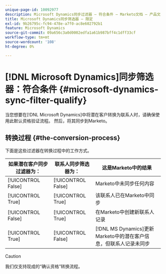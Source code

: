 ```yaml
---
unique-page-id: 10092977
description: Microsoft Dynamics同步过滤器 — 符合条件 — Marketo文档 — 产品文档
title: Microsoft Dynamics同步筛选器 — 限定
exl-id: 9b26795c-fc94-478e-a7f0-ac8e602792b1
feature: Microsoft Dynamics
source-git-commit: 09a656c3a0d0002edfa1a61b987bff4c1dff33cf
workflow-type: tm+mt
source-wordcount: '108'
ht-degree: 0%

---
```


# [!DNL Microsoft Dynamics]同步筛选器：符合条件 {#microsoft-dynamics-sync-filter-qualify}

当您想要在[!DNL Microsoft Dynamics]中将潜在客户转换为联系人时，请确保使用此默认资格验证流程。 然后，将其同步到Marketo。

## 转换过程 {#the-conversion-process}

下面是这些过滤器在转换过程中的工作方式。

| 如果潜在客户同步过滤器为： | 联系人同步筛选器为： | 这是Marketo中的结果 |
|---|---|---|
| [!UICONTROL False] | [!UICONTROL False] | Marketo中未同步任何内容 |
| [!UICONTROL True] | [!UICONTROL True] | 该联系人已在Marketo中同步 |
| [!UICONTROL False] | [!UICONTROL True] | 在Marketo中创建新联系人记录 |
| [!UICONTROL True] | [!UICONTROL False] | [!DNL MS Dynamics]更新Marketo中的潜在客户信息，但联系人记录未同步 |

>[!CAUTION]
>
>我们仅支持现成的“确认资格”转换流程。
